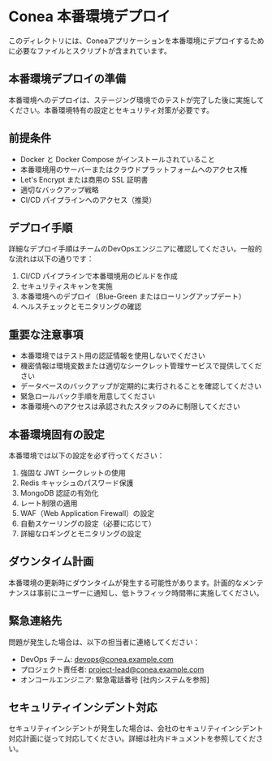 # Conea 本番環境デプロイ

このディレクトリには、Coneaアプリケーションを本番環境にデプロイするために必要なファイルとスクリプトが含まれています。

## 本番環境デプロイの準備

本番環境へのデプロイは、ステージング環境でのテストが完了した後に実施してください。本番環境特有の設定とセキュリティ対策が必要です。

## 前提条件

- Docker と Docker Compose がインストールされていること
- 本番環境用のサーバーまたはクラウドプラットフォームへのアクセス権
- Let's Encrypt または商用の SSL 証明書
- 適切なバックアップ戦略
- CI/CD パイプラインへのアクセス（推奨）

## デプロイ手順

詳細なデプロイ手順はチームのDevOpsエンジニアに確認してください。一般的な流れは以下の通りです：

1. CI/CD パイプラインで本番環境用のビルドを作成
2. セキュリティスキャンを実施
3. 本番環境へのデプロイ（Blue-Green またはローリングアップデート）
4. ヘルスチェックとモニタリングの確認

## 重要な注意事項

- 本番環境ではテスト用の認証情報を使用しないでください
- 機密情報は環境変数または適切なシークレット管理サービスで提供してください
- データベースのバックアップが定期的に実行されることを確認してください
- 緊急ロールバック手順を用意してください
- 本番環境へのアクセスは承認されたスタッフのみに制限してください

## 本番環境固有の設定

本番環境では以下の設定を必ず行ってください：

1. 強固な JWT シークレットの使用
2. Redis キャッシュのパスワード保護
3. MongoDB 認証の有効化
4. レート制限の適用
5. WAF（Web Application Firewall）の設定
6. 自動スケーリングの設定（必要に応じて）
7. 詳細なロギングとモニタリングの設定

## ダウンタイム計画

本番環境の更新時にダウンタイムが発生する可能性があります。計画的なメンテナンスは事前にユーザーに通知し、低トラフィック時間帯に実施してください。

## 緊急連絡先

問題が発生した場合は、以下の担当者に連絡してください：

- DevOps チーム: devops@conea.example.com
- プロジェクト責任者: project-lead@conea.example.com
- オンコールエンジニア: 緊急電話番号 [社内システムを参照]

## セキュリティインシデント対応

セキュリティインシデントが発生した場合は、会社のセキュリティインシデント対応計画に従って対応してください。詳細は社内ドキュメントを参照してください。